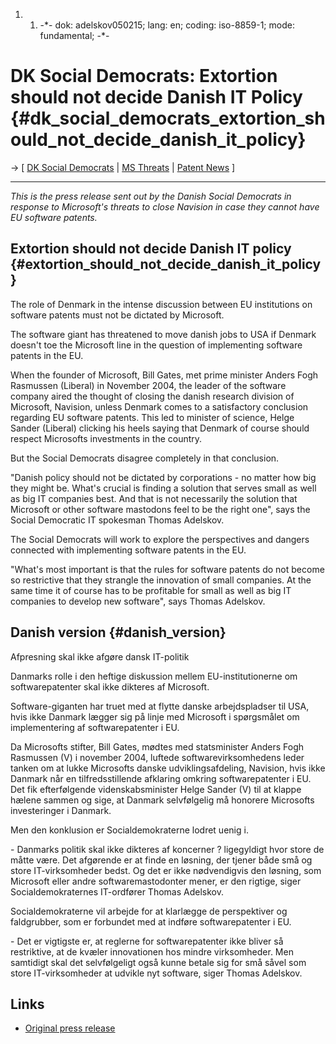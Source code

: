 1.  1.  -\*- dok: adelskov050215; lang: en; coding: iso-8859-1; mode:
        fundamental; -\*-

# DK Social Democrats: Extortion should not decide Danish IT Policy {#dk_social_democrats_extortion_should_not_decide_danish_it_policy}

-\> \[ [ DK Social Democrats](DKSocialDemocrats "wikilink") \| [ MS
Threats](Navision050215En "wikilink") \| [ Patent
News](SwpatcninoEn "wikilink") \]

------------------------------------------------------------------------

*This is the press release sent out by the Danish Social Democrats in
response to Microsoft\'s threats to close Navision in case they cannot
have EU software patents.*

## Extortion should not decide Danish IT policy {#extortion_should_not_decide_danish_it_policy}

The role of Denmark in the intense discussion between EU institutions on
software patents must not be dictated by Microsoft.

The software giant has threatened to move danish jobs to USA if Denmark
doesn\'t toe the Microsoft line in the question of implementing software
patents in the EU.

When the founder of Microsoft, Bill Gates, met prime minister Anders
Fogh Rasmussen (Liberal) in November 2004, the leader of the software
company aired the thought of closing the danish research division of
Microsoft, Navision, unless Denmark comes to a satisfactory conclusion
regarding EU software patents. This led to minister of science, Helge
Sander (Liberal) clicking his heels saying that Denmark of course should
respect Microsofts investments in the country.

But the Social Democrats disagree completely in that conclusion.

\"Danish policy should not be dictated by corporations - no matter how
big they might be. What\'s crucial is finding a solution that serves
small as well as big IT companies best. And that is not necessarily the
solution that Microsoft or other software mastodons feel to be the right
one\", says the Social Democratic IT spokesman Thomas Adelskov.

The Social Democrats will work to explore the perspectives and dangers
connected with implementing software patents in the EU.

\"What\'s most important is that the rules for software patents do not
become so restrictive that they strangle the innovation of small
companies. At the same time it of course has to be profitable for small
as well as big IT companies to develop new software\", says Thomas
Adelskov.

## Danish version {#danish_version}

Afpresning skal ikke afgøre dansk IT-politik

Danmarks rolle i den heftige diskussion mellem EU-institutionerne om
softwarepatenter skal ikke dikteres af Microsoft.

Software-giganten har truet med at flytte danske arbejdspladser til USA,
hvis ikke Danmark lægger sig på linje med Microsoft i spørgsmålet om
implementering af softwarepatenter i EU.

Da Microsofts stifter, Bill Gates, mødtes med statsminister Anders Fogh
Rasmussen (V) i november 2004, luftede softwarevirksomhedens leder
tanken om at lukke Microsofts danske udviklingsafdeling, Navision, hvis
ikke Danmark når en tilfredsstillende afklaring omkring softwarepatenter
i EU. Det fik efterfølgende videnskabsminister Helge Sander (V) til at
klappe hælene sammen og sige, at Danmark selvfølgelig må honorere
Microsofts investeringer i Danmark.

Men den konklusion er Socialdemokraterne lodret uenig i.

\- Danmarks politik skal ikke dikteres af koncerner ? ligegyldigt hvor
store de måtte være. Det afgørende er at finde en løsning, der tjener
både små og store IT-virksomheder bedst. Og det er ikke nødvendigvis den
løsning, som Microsoft eller andre softwaremastodonter mener, er den
rigtige, siger Socialdemokraternes IT-ordfører Thomas Adelskov.

Socialdemokraterne vil arbejde for at klarlægge de perspektiver og
faldgrubber, som er forbundet med at indføre softwarepatenter i EU.

\- Det er vigtigste er, at reglerne for softwarepatenter ikke bliver så
restriktive, at de kvæler innovationen hos mindre virksomheder. Men
samtidigt skal det selvfølgeligt også kunne betale sig for små såvel som
store IT-virksomheder at udvikle nyt software, siger Thomas Adelskov.

## Links

-   [Original press
    release](http://www.socialdemokraterne.dk/default.aspx?func=article.view&id=72700 "wikilink")
